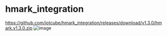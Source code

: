 ﻿# hmark_integration
https://github.com/iotcube/hmark_integration/releases/download/v1.3.0/hmark.v1.3.0.zip
![image](https://github.com/user-attachments/assets/4e91f1cb-2854-483b-86c6-04d925992090)
